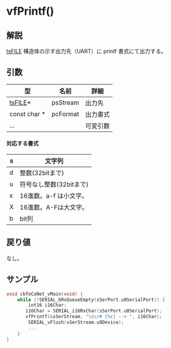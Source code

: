# vfPrintf()

## 解説

[tsFILE](tsfile.md) 構造体の示す出力先（UART）に printf 書式にて出力する。

## 引数

| 型                     | 名前       | 詳細   |
| --------------------- | -------- | ---- |
| [tsFILE](tsfile.md)\* | psStream | 出力先  |
| const char \*         | pcFormat | 出力書式 |
| ...                   |          | 可変引数 |

#### 対応する書式

| s | 文字列             |
| - | --------------- |
| d | 整数(32bitまで)     |
| u | 符号なし整数(32bitまで) |
| x | 16進数。a-f は小文字。  |
| X | 16進数。A-Fは大文字。   |
| b | bit列            |

####

## 戻り値

なし。

## サンプル

```c
void cbToCoNet_vMain(void) {
	while (!SERIAL_bRxQueueEmpty(sSerPort.u8SerialPort)) {
		int16 i16Char;
​		i16Char = SERIAL_i16RxChar(sSerPort.u8SerialPort);
​		vfPrintf(&sSerStream, "\n\r# [%c] --> ", i16Char);
	    SERIAL_vFlush(sSerStream.u8Device);
		...
	}
}
```
